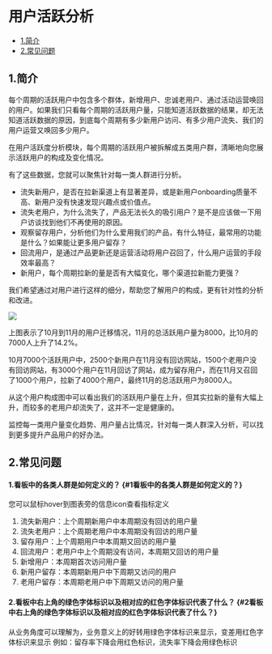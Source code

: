 # 用户活跃分析

* [1.简介](user-engagement-analysis.md#1-jian-jie)
* [2.常见问题](user-engagement-analysis.md#2-chang-jian-wen-ti)

## 1.简介

每个周期的活跃用户中包含多个群体，新增用户、忠诚老用户、通过活动运营唤回的用户。如果我们只看每个周期的活跃用户量，只能知道活跃数据的结果，却无法知道活跃数据的原因，到底每个周期有多少新用户访问、有多少用户流失、我们的用户运营又唤回多少用户。

在用户活跃度分析模块，每个周期的活跃用户被拆解成五类用户群，清晰地向您展示活跃用户的构成及变化情况。

有了这些数据，您就可以聚焦针对每一类人群进行分析。

* 流失新用户，是否在拉新渠道上有显著差异，或是新用户onboarding质量不高、新用户没有快速发现兴趣点或价值点。
* 流失老用户，为什么流失了，产品无法长久的吸引用户？是不是应该做一下用户访谈找到他们不再使用的原因。
* 观察留存用户，分析他们为什么爱用我们的产品，有什么特征，最常用的功能是什么？如果能让更多用户留存？
* 回流用户，是通过产品更新还是运营活动将用户召回了，什么用户运营的手段效率最高？
* 新用户，每个周期拉新的量是否有大幅变化，哪个渠道拉新能力更强？

我们希望通过对用户进行这样的细分，帮助您了解用户的构成，更有针对性的分析和改进。

![](https://docs.growingio.com/.gitbook/assets/engagement-1.png)

上图表示了10月到11月的用户迁移情况，11月的总活跃用户量为8000，比10月的7000人上升了14.2%。

10月7000个活跃用户中，2500个新用户在11月没有回访网站，1500个老用户没有回访网站，有3000个用户在11月回访了网站，成为留存用户，而在11月又召回了1000个用户，拉新了4000个用户，最终11月的总活跃用户为8000人。

从这个用户构成图中可以看出我们的活跃用户量在上升，但其实拉新的量有大幅上升，而较多的老用户却流失了，这并不一定是健康的。

监控每一类用户量变化趋势、用户量占比情况，针对每一类人群深入分析，可以找到更多提升产品用户的好办法。

## 2.常见问题

#### 1.看板中的各类人群是如何定义的？ {#1看板中的各类人群是如何定义的？}

您可以鼠标hover到图表旁的信息icon查看指标定义

1. 流失新用户：上个周期新用户中本周期没有回访的用户量
2. 流失老用户：上个周期老用户中本周期没有回访的用户量
3. 留存用户：上个周期用户中本周期又回访的用户量
4. 回流用户：老用户中上个周期没有访问，本周期又回访的用户量
5. 新增用户：本周期首次访问用户量
6. 新用户留存：本周期新用户中下周期又访问的用户
7. 老用户留存：本周期老用户中下周期又访问的用户量

#### 2.看板中右上角的绿色字体标识以及相对应的红色字体标识代表了什么？ {#2看板中右上角的绿色字体标识以及相对应的红色字体标识代表了什么？}

从业务角度可以理解为，业务意义上的好转用绿色字体标识来显示，变差用红色字体标识来显示 例如：留存率下降会用红色标识，流失率下降会用绿色标识

